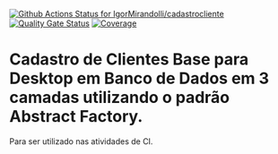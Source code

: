 [![Github Actions Status for IgorMirandolli/cadastrocliente](https://github.com/IgorMirandolli/A3-Gestao-Qualidade-Software/workflows/Integra%C3%A7%C3%A3o%20continua%20de%20Java%20com%20Maven/badge.svg)](https://github.com/IgorMirandolli/A3-Gestao-Qualidade-Software/actions) 
[![Quality Gate Status](https://sonarcloud.io/api/project_badges/measure?project=IgorMirandolli_A3-Gestao-Qualidade-Software&metric=alert_status)](https://sonarcloud.io/summary/new_code?id=IgorMirandolli_A3-Gestao-Qualidade-Software)
[![Coverage](https://sonarcloud.io/api/project_badges/measure?project=IgorMirandolli_A3-Gestao-Qualidade-Software&metric=coverage)](https://sonarcloud.io/component_measures?id=IgorMirandolli_A3-Gestao-Qualidade-Software&metric=coverage)

# Cadastro de Clientes Base para Desktop em Banco de Dados em 3 camadas utilizando o padrão Abstract Factory.

Para ser utilizado nas atividades de CI.


